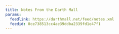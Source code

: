 ```yaml
---
title: Notes From the Darth Mall
params:
  feedlink: https://darthmall.net/feed/notes.xml
  feedid: 0ce738513cc4ae39ddba2339fd1e47f1
---
```

